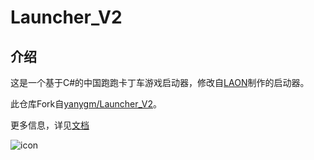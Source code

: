# Launcher_V2

## 介绍

这是一个基于C#的中国跑跑卡丁车游戏启动器，修改自[LAON](https://github.com/MyPuppy)制作的启动器。

此仓库Fork自[yanygm/Launcher_V2](https://github.com/yanygm/Launcher_V2)。

更多信息，详见[文档](https://TheMagicFlute.github.io/Launcher_V2)

![icon](./Properties/favicon.ico)
